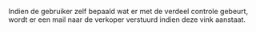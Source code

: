 Indien de gebruiker zelf bepaald wat er met de verdeel controle gebeurt, wordt er een mail naar de verkoper verstuurd indien deze vink aanstaat.